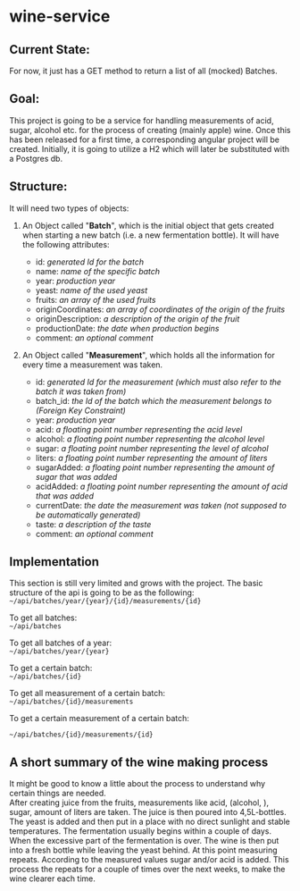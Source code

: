 # wine-service

## Current State:

For now, it just has a GET method to return a list of all (mocked) Batches. 

## Goal:

This project is going to be a service for handling measurements of acid, sugar, alcohol etc. for the process of creating (mainly apple) wine. Once this has been released for a first time, a corresponding angular project will be created. Initially, it is going to utilize a H2 which will later be substituted with a Postgres db.  
  
  


## Structure:

It will need two types of objects:  
1. An Object called "**Batch**", which is the initial object that gets created when starting a new batch (i.e. a new fermentation bottle).
It will have the following attributes:
    * id: _generated Id for the batch_
    * name: _name of the specific batch_
    * year: _production year_
    * yeast: _name of the used yeast_
    * fruits: _an array of the used fruits_
    * originCoordinates: _an array of coordinates of the origin of the fruits_
    * originDescription: _a description of the origin of the fruit_
    * productionDate: _the date when production begins_  
    * comment: _an optional comment_
    
2. An Object called "**Measurement**", which holds all the information for every time a measurement was taken.
    * id: _generated Id for the measurement (which must also refer to the batch it was taken from)_
    * batch_id: _the Id of the batch which the measurement belongs to (Foreign Key Constraint)_
    * year: _production year_
    * acid: _a floating point number representing the acid level_
    * alcohol: _a floating point number representing the alcohol level_
    * sugar: _a floating point number representing the level of alcohol_
    * liters: _a floating point number representing the amount of liters_
    * sugarAdded: _a floating point number representing the amount of sugar that was added_
    * acidAdded: _a floating point number representing the amount of acid that was added_
    * currentDate: _the date the measurement was taken (not supposed to be automatically generated)_
    * taste: _a description of the taste_
    * comment: _an optional comment_
    
## Implementation
This section is still very limited and grows with the project. The basic structure of the api
is going to be as the following:  
``~/api/batches/year/{year}/{id}/measurements/{id}``  
  
  To get all batches:  
   ``~/api/batches``

 To get all batches of a year:  
 ``~/api/batches/year/{year}``  
   
   To get a certain batch:  
    ``~/api/batches/{id}``  
      
To get all measurement of a certain batch:  
 ``~/api/batches/{id}/measurements``  
   
To get a certain measurement of a certain batch:

 ``~/api/batches/{id}/measurements/{id}``  




    

## A short summary of the wine making process
It might be good to know a little about the process to understand why certain things are needed.  
After creating juice from the fruits, measurements like acid, (alcohol, ), sugar, amount of liters are taken. The juice is then poured into 4,5L-bottles. The yeast is added and then put
 in a place with no direct sunlight and stable temperatures. The fermentation usually begins within a couple of days.  
 When the excessive part of the fermentation is over. The wine is then put into a fresh bottle while leaving the yeast behind. 
At this point measuring repeats. According to the measured values sugar and/or acid is added. This process the repeats for a couple of times over the next weeks, to make the wine clearer each time.
